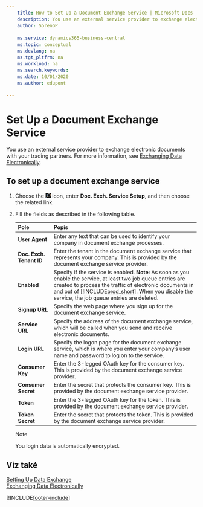 ```yaml
---
    title: How to Set Up a Document Exchange Service | Microsoft Docs
    description: You use an external service provider to exchange electronic documents with your trading partners.
    author: SorenGP

    ms.service: dynamics365-business-central
    ms.topic: conceptual
    ms.devlang: na
    ms.tgt_pltfrm: na
    ms.workload: na
    ms.search.keywords:
    ms.date: 10/01/2020
    ms.author: edupont

---
```

# Set Up a Document Exchange Service
You use an external service provider to exchange electronic documents with your trading partners. For more information, see [Exchanging Data Electronically](across-data-exchange.md).

## To set up a document exchange service
1. Choose the ![Lightbulb that opens the Tell Me feature](media/ui-search/search_small.png "Tell me what you want to do") icon, enter **Doc. Exch. Service Setup**, and then choose the related link.
2. Fill the fields as described in the following table.

   | Pole | Popis |
   |---------------------------------|---------------------------------------|  
   | **User Agent** | Enter any text that can be used to identify your company in document exchange processes. |
   | **Doc. Exch. Tenant ID** | Enter the tenant in the document exchange service that represents your company. This is provided by the document exchange service provider. |
   | **Enabled** | Specify if the service is enabled. **Note:**  As soon as you enable the service, at least two job queue entries are created to process the traffic of electronic documents in and out of [!INCLUDE[prod_short](includes/prod_short.md)]. When you disable the service, the job queue entries are deleted. |
   | **Signup URL** | Specify the web page where you sign up for the document exchange service. |
   | **Service URL** | Specify the address of the document exchange service, which will be called when you send and receive electronic documents. |
   | **Login URL** | Specify the logon page for the document exchange service, which is where you enter your company’s user name and password to log on to the service. |
   | **Consumer Key** | Enter the 3-legged OAuth key for the consumer key. This is provided by the document exchange service provider. |
   | **Consumer Secret** | Enter the secret that protects the consumer key. This is provided by the document exchange service provider. |
   | **Token** | Enter the 3-legged OAuth key for the token. This is provided by the document exchange service provider. |
   | **Token Secret** | Enter the secret that protects the token. This is provided by the document exchange service provider. |

   > [!NOTE]  
   > You login data is automatically encrypted.

## Viz také
[Setting Up Data Exchange](across-set-up-data-exchange.md)  
[Exchanging Data Electronically](across-data-exchange.md)


[!INCLUDE[footer-include](includes/footer-banner.md)]